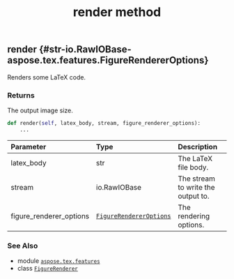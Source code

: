 ﻿---
title: render method
second_title: Aspose.TeX for Python via .NET API References
description: 
type: docs
weight: 20
url: /python-net/aspose.tex.features/figurerenderer/render/
is_root: false
---

## render {#str-io.RawIOBase-aspose.tex.features.FigureRendererOptions}

Renders some LaTeX code.


### Returns 


The output image size.


```python
def render(self, latex_body, stream, figure_renderer_options):
    ...
```


| Parameter | Type | Description |
| :- | :- | :- |
| latex_body | str | The LaTeX file body. |
| stream | io.RawIOBase | The stream to write the output to. |
| figure_renderer_options | [`FigureRendererOptions`](/tex/python-net/aspose.tex.features/figurerendereroptions) | The rendering options. |



### See Also
* module [`aspose.tex.features`](../../)
* class [`FigureRenderer`](/tex/python-net/aspose.tex.features/figurerenderer)
